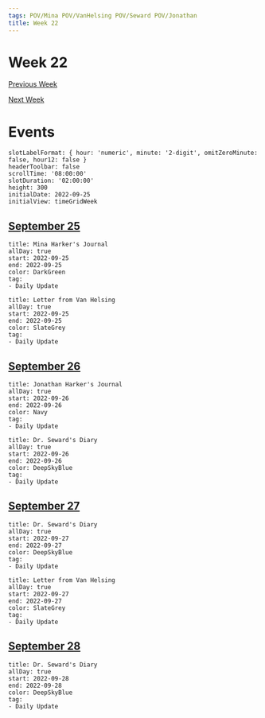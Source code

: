 ```yaml
---
tags: POV/Mina POV/VanHelsing POV/Seward POV/Jonathan 
title: Week 22
---
```


# Week 22

[Previous Week](2022-W39)

[Next Week](2022-W41)

# Events

```itinerary
slotLabelFormat: { hour: 'numeric', minute: '2-digit', omitZeroMinute: false, hour12: false }
headerToolbar: false
scrollTime: '08:00:00'
slotDuration: '02:00:00'
height: 300
initialDate: 2022-09-25
initialView: timeGridWeek
```

## [September 25](2022-09-25.md)

```itinerary-event
title: Mina Harker's Journal
allDay: true
start: 2022-09-25
end: 2022-09-25
color: DarkGreen
tag:
- Daily Update
```

```itinerary-event
title: Letter from Van Helsing
allDay: true
start: 2022-09-25
end: 2022-09-25
color: SlateGrey
tag:
- Daily Update
```

## [September 26](2022-09-26.md)

```itinerary-event
title: Jonathan Harker's Journal
allDay: true
start: 2022-09-26
end: 2022-09-26
color: Navy
tag:
- Daily Update
```

```itinerary-event
title: Dr. Seward's Diary
allDay: true
start: 2022-09-26
end: 2022-09-26
color: DeepSkyBlue
tag:
- Daily Update
```

## [September 27](2022-09-27.md)

```itinerary-event
title: Dr. Seward's Diary
allDay: true
start: 2022-09-27
end: 2022-09-27
color: DeepSkyBlue
tag:
- Daily Update
```

```itinerary-event
title: Letter from Van Helsing
allDay: true
start: 2022-09-27
end: 2022-09-27
color: SlateGrey
tag:
- Daily Update
```

## [September 28](2022-09-28.md)

```itinerary-event
title: Dr. Seward's Diary
allDay: true
start: 2022-09-28
end: 2022-09-28
color: DeepSkyBlue
tag:
- Daily Update
```
